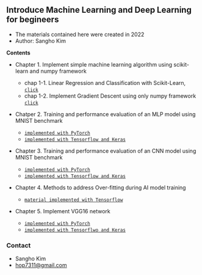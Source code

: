 ## Introduce Machine Learning and Deep Learning for begineers

- The materials contained here were created in 2022
- Author: Sangho Kim


**Contents**
- Chapter 1. Implement simple machine learning algorithm using scikit-learn and numpy framework
    - chap 1-1. Linear Regression and Classification with Scikit-Learn, [`click`](https://github.com/Sangh0/DeepLearning-Tutorial/blob/main/legacy_materials/1_1_linear_regression_and_classification.ipynb)
    - chap 1-2. Implement Gradient Descent using only numpy framework [`click`](https://github.com/Sangh0/DeepLearning-Tutorial/blob/main/legacy_materials/1_2_gradient_descent_algorithm.ipynb)

- Chatper 2. Training and performance evaluation of an MLP model using MNIST benchmark
    - [`implemented with PyTorch`](https://github.com/Sangh0/DeepLearning-Tutorial/blob/main/legacy_materials/2_dnn_mnist_pytorch.py)
    - [`implemented with Tensorflow and Keras`](https://github.com/Sangh0/DeepLearning-Tutorial/blob/main/legacy_materials/2_dnn_with_mnist.ipynb)

- Chapter 3. Training and performance evaluation of an CNN model using MNIST benchmark
    - [`implemented with PyTorch`](https://github.com/Sangh0/DeepLearning-Tutorial/blob/main/legacy_materials/3_cnn_mnist_pytorch.p)
    - [`implemented with Tensorflow and Keras`](https://github.com/Sangh0/DeepLearning-Tutorial/blob/main/legacy_materials/3_cnn_with_mnist.ipynb)

- Chapter 4. Methods to address Over-fitting during AI model training
    - [`material implemented with Tensorflow`](https://github.com/Sangh0/DeepLearning-Tutorial/blob/main/legacy_materials/4_cnn_with_overfitting.ipynb)

- Chapter 5. Implement VGG16 network
    - [`implemented with PyTorch`](https://github.com/Sangh0/DeepLearning-Tutorial/blob/main/legacy_materials/5_vgg_pytorch.py)
    - [`implemented with Tensorflwo and Keras`](https://github.com/Sangh0/DeepLearning-Tutorial/blob/main/legacy_materials/5_vgg16.ipynb)


### Contact
- Sangho Kim
- hop7311@gmail.com
